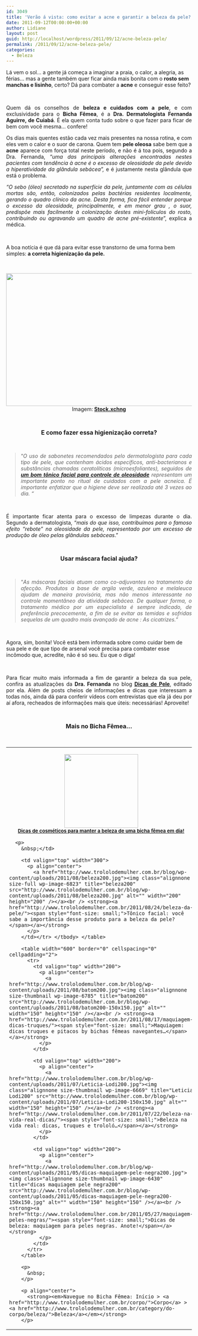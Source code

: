 ```yaml
---
id: 3049
title: 'Verão á vista: como evitar a acne e garantir a beleza da pele?'
date: 2011-09-12T00:00:00+00:00
author: Lidiane
layout: post
guid: http://localhost/wordpress/2011/09/12/acne-beleza-pele/
permalink: /2011/09/12/acne-beleza-pele/
categories:
  - Beleza
---
```

Lá vem o sol… a gente já começa a imaginar a praia, o calor, a alegria, as férias… mas a gente também quer ficar ainda mais bonita com o **rosto sem manchas e lisinho**, certo? Dá para combater a **acne** e conseguir esse feito?

&nbsp;

<p align="justify">
  Quem dá os conselhos de <strong>beleza e cuidados com a pele</strong>, e com exclusividade para o <strong>Bicha Fêmea</strong>, é a <strong>Dra. Dermatologista Fernanda Aguirre, de Cuiabá</strong>. É ela quem conta tudo sobre o que fazer para ficar de bem com você mesma… confere!
</p>

<!--more-->

<p align="justify">
  Os dias mais quentes estão cada vez mais presentes na nossa rotina, e com eles vem o calor e o suor de carona. Quem tem <strong>pele oleosa</strong> sabe bem que a <strong>acne</strong> aparece com força total neste período, e não é á toa pois, segundo a Dra. Fernanda, “<em>uma das principais alterações encontradas nestes pacientes com tendência à acne é o excesso de oleosidade da pele devido a hiperatividade da glândula sebácea”,</em> e é justamente nesta glândula que está o problema.<em> </em>
</p>

<p align="justify">
  <em>“O sebo (óleo) secretado na superfície da pele, juntamente com as células mortas são, então, colonizados pelas bactérias residentes localmente, gerando o quadro clínico da acne. Desta forma, fica fácil entender porque o excesso da oleosidade, principalmente, e em menor grau , o suor, predispõe mais facilmente à colonização destes mini-folículos do rosto, contribuindo ou agravando um quadro de acne pré-existente</em>”, explica a médica.
</p>

&nbsp;

A boa notícia é que dá para evitar esse transtorno de uma forma bem simples: **a correta higienização da pele.**

&nbsp;

<p align="center">
  <a href="http://www.trololodemulher.com.br/blog/wp-content/uploads/2011/09/beleza-da-pele-acne.jpg"><img class="alignnone size-full wp-image-6893" title="beleza da pele acne" src="http://www.trololodemulher.com.br/blog/wp-content/uploads/2011/09/beleza-da-pele-acne.jpg" alt="" width="600" height="360" /></a><br /> Imagem:<strong> <a href="http://www.sxc.hu/" target="_blank">Stock.xchng</a></strong>
</p>

&nbsp;

<p align="center">
  <strong><span style="font-size: medium;">E como fazer essa higienização correta?</span></strong>
</p>

&nbsp;

> <p align="justify">
>   “<em>O uso de sabonetes recomendados pelo dermatologista para cada tipo de pele, que contenham ácidos específicos, anti-bacterianos e substâncias chamadas ceratolíticas (microesfoliantes), seguidos de <strong><a href="http://www.trololodemulher.com.br/2011/08/24/beleza-da-pele/">um bom tônico facial para controle de oleosidade</a></strong> representam um importante ponto no ritual de cuidados com a pele acneica. É importante enfatizar que a higiene deve ser realizada até 3 vezes ao dia. “</em>
> </p>

&nbsp;

<p align="justify">
  É importante ficar atenta para o excesso de limpezas durante o dia. Segundo a dermatologista, “<em>mais do que isso, contribuímos para o famoso efeito “rebote” na oleosidade da pele, representado por um excesso de produção de óleo pelas glândulas sebáceas</em>.”
</p>

&nbsp;

<p align="center">
  <strong><span style="font-size: medium;">Usar máscara facial ajuda? </span></strong>
</p>

&nbsp;

> <p align="justify">
>   “<em>As máscaras faciais atuam como co-adjuvantes no tratamento da afecção. Produtos a base de argila verde, azuleno e melaleuca ajudam de maneira provisória, mas não menos interessante no controle momentâneo da atividade sebácea. De qualquer forma, o tratamento médico por um especialista é sempre indicado, de preferência precocemente, a fim de se evitar as temidas e sofridas sequelas de um quadro mais avançado de acne : As cicatrizes.”</em>
> </p>

&nbsp;

Agora, sim, bonita! Você está bem informada sobre como cuidar bem de sua pele e de que tipo de arsenal você precisa para combater esse incômodo que, acredite, não é só seu. Eu que o diga!

&nbsp;

<p align="justify">
  Para ficar muito mais informada a fim de garantir a beleza da sua pele, confira as atualizações da <strong>Dra. Fernanda</strong> no blog <strong><a href="http://dicasdepele.blogspot.com/" target="_blank">Dicas de Pele</a></strong>, editado por ela. Além de posts cheios de informações e dicas que interessam a todas nós, ainda dá para conferir vídeos com entrevistas que ela já deu por aí afora, recheados de informações mais que úteis: necessárias! Aproveite!
</p>

&nbsp;

<p align="center">
  <span style="font-size: medium;"><strong>Mais no Bicha Fêmea…</strong> </span>
</p>

&nbsp;

<table width="600" border="0" cellspacing="0" cellpadding="2">
  <tr>
    <td valign="top" width="300">
      <p align="center">
        <a href="http://www.trololodemulher.com.br/blog/wp-content/uploads/2011/08/cely3200.jpg"><img class="alignnone size-full wp-image-6860" title="cely3200" src="http://www.trololodemulher.com.br/blog/wp-content/uploads/2011/08/cely3200.jpg" alt="" width="200" height="200" /></a><br /> <strong><a href="http://www.trololodemulher.com.br/2011/09/02/cosmeticos-beleza/"><span style="font-size: small;">Dicas de cosméticos para manter a beleza de uma bicha fêmea em dia!</span></a></strong>
      </p>
      
      <p>
        &nbsp;</td> 
        
        <td valign="top" width="300">
          <p align="center">
            <a href="http://www.trololodemulher.com.br/blog/wp-content/uploads/2011/08/beleza200.jpg"><img class="alignnone size-full wp-image-6823" title="beleza200" src="http://www.trololodemulher.com.br/blog/wp-content/uploads/2011/08/beleza200.jpg" alt="" width="200" height="200" /></a><br /> <strong><a href="http://www.trololodemulher.com.br/2011/08/24/beleza-da-pele/"><span style="font-size: small;">Tônico facial: você sabe a importância desse produto para a beleza da pele?</span></a></strong>
          </p>
        </td></tr> </tbody> </table> 
        
        <table width="600" border="0" cellspacing="0" cellpadding="2">
          <tr>
            <td valign="top" width="200">
              <p align="center">
                <a href="http://www.trololodemulher.com.br/blog/wp-content/uploads/2011/08/batom200.jpg"><img class="alignnone size-thumbnail wp-image-6785" title="batom200" src="http://www.trololodemulher.com.br/blog/wp-content/uploads/2011/08/batom200-150x150.jpg" alt="" width="150" height="150" /></a><br /> <strong><a href="http://www.trololodemulher.com.br/2011/08/17/maquiagem-dicas-truques/"><span style="font-size: small;">Maquiagem: dicas truques e pitacos by bichas fêmeas navegantes…</span></a></strong>
              </p>
            </td>
            
            <td valign="top" width="200">
              <p align="center">
                <a href="http://www.trololodemulher.com.br/blog/wp-content/uploads/2011/07/Leticia-Lodi200.jpg"><img class="alignnone size-thumbnail wp-image-6669" title="Leticia Lodi200" src="http://www.trololodemulher.com.br/blog/wp-content/uploads/2011/07/Leticia-Lodi200-150x150.jpg" alt="" width="150" height="150" /></a><br /> <strong><a href="http://www.trololodemulher.com.br/2011/07/22/beleza-na-vida-real-dicas/"><span style="font-size: small;">Beleza na vida real: dicas, truques e trololó…</span></a></strong>
              </p>
            </td>
            
            <td valign="top" width="200">
              <p align="center">
                <a href="http://www.trololodemulher.com.br/blog/wp-content/uploads/2011/05/dicas-maquiagem-pele-negra200.jpg"><img class="alignnone size-thumbnail wp-image-6430" title="dicas maquiagem pele negra200" src="http://www.trololodemulher.com.br/blog/wp-content/uploads/2011/05/dicas-maquiagem-pele-negra200-150x150.jpg" alt="" width="150" height="150" /></a><br /> <strong><a href="http://www.trololodemulher.com.br/2011/05/27/maquiagem-peles-negras/"><span style="font-size: small;">Dicas de beleza: maquiagem para peles negras. Anote!</span></a></strong>
              </p>
            </td>
          </tr>
        </table>
        
        <p>
          &nbsp;
        </p>
        
        <p align="center">
          <strong><em>Navegue no Bicha Fêmea: Início > <a href="http://www.trololodemulher.com.br/corpo/">Corpo</a> > <a href="http://www.trololodemulher.com.br/category/do-corpo/beleza/">Beleza</a></em></strong>
        </p>